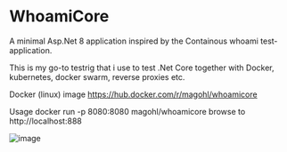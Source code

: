 # WhoamiCore
A minimal Asp.Net 8 application inspired by the Containous whoami test-application.

This is my go-to testrig that i use to test .Net Core together with Docker, kubernetes, docker swarm, reverse proxies etc.

Docker (linux) image
https://hub.docker.com/r/magohl/whoamicore

Usage
docker run -p 8080:8080 magohl/whoamicore
browse to http://localhost:888

![image](https://user-images.githubusercontent.com/1846780/66214015-2c6e1800-e6c1-11e9-9323-f5f1ca1d86fc.png)
